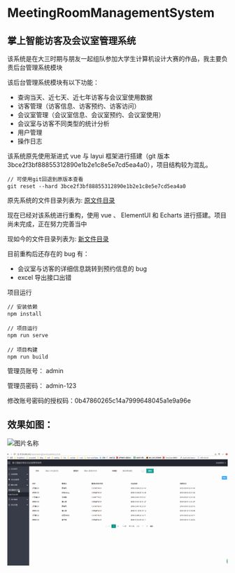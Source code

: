 # MeetingRoomManagementSystem

## 掌上智能访客及会议室管理系统

该系统是在大三时期与朋友一起组队参加大学生计算机设计大赛的作品，我主要负责后台管理系统模块

该后台管理系统模块有以下功能：

- 查询当天、近七天、近七年访客与会议室使用数据
- 访客管理（访客信息、访客预约、访客访问）
- 会议室管理（会议室信息、会议室预约、会议室使用）
- 会议室与访客不同类型的统计分析
- 用户管理
- 操作日志

该系统原先使用渐进式 vue 与 layui 框架进行搭建（git 版本 3bce2f3bf88855312890e1b2e1c8e5e7cd5ea4a0），项目结构较为混乱。

```
// 可使用git回退到原版本查看
git reset --hard 3bce2f3bf88855312890e1b2e1c8e5e7cd5ea4a0
```

原先系统的文件目录列表为: [原文件目录](/oldProjectMddir.md '文件目录')

现在已经对该系统进行重构，使用 vue 、 ElementUI 和 Echarts 进行搭建。项目尚未完成，正在努力完善当中

现如今的文件目录列表为: [新文件目录](/newProjectMddir.md '文件目录')

目前重构后还存在的 bug 有：

- 会议室与访客的详细信息跳转到预约信息的 bug
- excel 导出接口出错

项目运行

```
// 安装依赖
npm install

// 项目运行
npm run serve

// 项目构建
npm run build

```

管理员账号： admin

管理员密码： admin-123

修改账号密码的授权码：0b47860265c14a7999648045a1e9a96e

## 效果如图：

![图片名称](/ReadMe/meetingRoomManagement.gif)

![图片名称](/ReadMe/statisticsAndOperation.gif)
